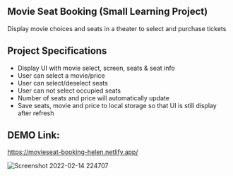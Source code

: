 ## Movie Seat Booking (Small Learning Project)

Display movie choices and seats in a theater to select and purchase tickets

## Project Specifications

- Display UI with movie select, screen, seats & seat info
- User can select a movie/price
- User can select/deselect seats
- User can not select occupied seats
- Number of seats and price will automatically update
- Save seats, movie and price to local storage so that UI is still display after refresh

## DEMO Link:
https://movieseat-booking-helen.netlify.app/

![Screenshot 2022-02-14 224707](https://user-images.githubusercontent.com/94285120/153943991-167f2753-5d02-43eb-bf21-eb44a05eb2ac.png)
